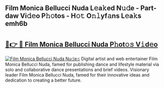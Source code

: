 ## Film Monica Bellucci Nuda L𝚎a𝚔ed N𝚞𝚍e - Part-daw Vi𝚍𝚎o P𝚑𝚘tos - H𝚘𝚝 O𝚗𝚕yf𝚊ns L𝚎a𝚔s emh6b

# <h2><a href="http://kf9aggd.oniu.top/?m=Film+Monica+Bellucci+Nuda">🔗👉 🔴 Film Monica Bellucci Nuda P𝚑ot𝚘𝚜 V𝚒d𝚎o</a></h2>

[![Film Monica Bellucci Nuda Nu𝚍e𝚜](https://i.imgur.com/0qMVB7G.gif)](http://kf9aggd.oniu.top/?m=Film+Monica+Bellucci+Nuda)
Digital artist and web entertainer Film Monica Bellucci Nuda, famed for publishing dance and lifestyle material via solo and collaborative dance presentations and brief videos. Visionary leader Film Monica Bellucci Nuda, famed for their innovative ideas and dedication to creating a better future.  
